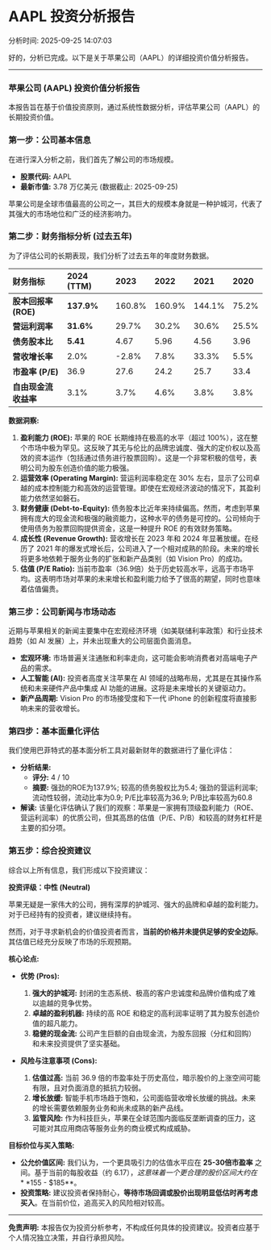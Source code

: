 # AAPL 投资分析报告

分析时间: 2025-09-25 14:07:03

好的，分析已完成。以下是关于苹果公司（AAPL）的详细投资价值分析报告。

---

### **苹果公司 (AAPL) 投资价值分析报告**

本报告旨在基于价值投资原则，通过系统性数据分析，评估苹果公司（AAPL）的长期投资价值。

### **第一步：公司基本信息**

在进行深入分析之前，我们首先了解公司的市场规模。

*   **股票代码:** AAPL
*   **最新市值:** 3.78 万亿美元 (数据截止: 2025-09-25)

苹果公司是全球市值最高的公司之一，其巨大的规模本身就是一种护城河，代表了其强大的市场地位和广泛的经济影响力。

### **第二步：财务指标分析 (过去五年)**

为了评估公司的长期表现，我们分析了过去五年的年度财务数据。

| 财务指标 | 2024 (TTM) | 2023 | 2022 | 2021 | 2020 |
| :--- | :--- | :--- | :--- | :--- | :--- |
| **股本回报率 (ROE)** | **137.9%** | 160.8% | 160.9% | 144.1% | 75.2% |
| **营运利润率** | **31.6%** | 29.7% | 30.2% | 30.6% | 25.5% |
| **债务股本比** | **5.41** | 4.67 | 5.96 | 4.56 | 3.96 |
| **营收增长率** | 2.0% | -2.8% | 7.8% | 33.3% | 5.5% |
| **市盈率 (P/E)** | 36.9 | 27.6 | 24.2 | 25.7 | 33.4 |
| **自由现金流收益率**| 3.1% | 3.7% | 4.6% | 3.8% | 3.8% |

**数据洞察:**

1.  **盈利能力 (ROE):** 苹果的 ROE 长期维持在极高的水平（超过 100%），这在整个市场中极为罕见。这反映了其无与伦比的品牌忠诚度、强大的定价权以及高效的资本运作（包括通过债务进行股票回购）。这是一个非常积极的信号，表明公司为股东创造价值的能力极强。
2.  **运营效率 (Operating Margin):** 营运利润率稳定在 30% 左右，显示了公司卓越的成本控制能力和高效的运营管理。即使在宏观经济波动的情况下，其盈利能力依然坚如磐石。
3.  **财务健康 (Debt-to-Equity):** 债务股本比近年来持续偏高。然而，考虑到苹果拥有庞大的现金流和极强的融资能力，这种水平的债务是可控的。公司倾向于使用债务为股票回购提供资金，这是一种提升 ROE 的有效财务策略。
4.  **成长性 (Revenue Growth):** 营收增长在 2023 年和 2024 年显著放缓。在经历了 2021 年的爆发式增长后，公司进入了一个相对成熟的阶段。未来的增长将更多地依赖于服务业务的扩张和新产品类别（如 Vision Pro）的成功。
5.  **估值 (P/E Ratio):** 当前市盈率（36.9倍）处于历史较高水平，远高于市场平均。这表明市场对苹果的未来增长和盈利能力给予了很高的期望，同时也意味着估值偏贵。

### **第三步：公司新闻与市场动态**

近期与苹果相关的新闻主要集中在宏观经济环境（如美联储利率政策）和行业技术趋势（如 AI 发展）上，并未出现重大的公司层面负面消息。

*   **宏观环境:** 市场普遍关注通胀和利率走向，这可能会影响消费者对高端电子产品的需求。
*   **人工智能 (AI):** 投资者高度关注苹果在 AI 领域的战略布局，尤其是在其操作系统和未来硬件产品中集成 AI 功能的进展。这将是未来增长的关键驱动力。
*   **新产品周期:** Vision Pro 的市场接受度和下一代 iPhone 的创新程度将直接影响未来的营收增长。

### **第四步：基本面量化评估**

我们使用巴菲特式的基本面分析工具对最新财年的数据进行了量化评估：

*   **分析结果:**
    *   **评分:** 4 / 10
    *   **摘要:** 强劲的ROE为137.9%; 较高的债务股权比为5.4; 强劲的营运利润率; 流动性较弱，流动比率为0.9; P/E比率较高为36.9; P/B比率较高为60.8
*   **解读:**
    该量化评估确认了我们的观察：苹果是一家拥有顶级盈利能力（ROE、营运利润率）的优质公司，但其高昂的估值（P/E、P/B）和较高的财务杠杆是主要的扣分项。

### **第五步：综合投资建议**

综合以上所有信息，我们形成以下投资建议：

**投资评级：中性 (Neutral)**

苹果无疑是一家伟大的公司，拥有深厚的护城河、强大的品牌和卓越的盈利能力。对于已经持有的投资者，建议继续持有。

然而，对于寻求新机会的价值投资者而言，**当前的价格并未提供足够的安全边际**。其估值已经充分反映了市场的乐观预期。

**核心论点:**

*   **优势 (Pros):**
    1.  **强大的护城河:** 封闭的生态系统、极高的客户忠诚度和品牌价值构成了难以逾越的竞争优势。
    2.  **卓越的盈利机器:** 持续的高 ROE 和稳定的高利润率证明了其为股东创造价值的超凡能力。
    3.  **稳健的现金流:** 公司产生巨额的自由现金流，为股东回报（分红和回购）和未来投资提供了坚实基础。

*   **风险与注意事项 (Cons):**
    1.  **估值过高:** 当前 36.9 倍的市盈率处于历史高位，暗示股价的上涨空间可能有限，且对负面消息的抵抗力较弱。
    2.  **增长放缓:** 智能手机市场趋于饱和，公司面临营收增长放缓的挑战。未来的增长需要依赖服务业务和尚未成熟的新产品线。
    3.  **监管风险:** 作为科技巨头，苹果在全球范围内面临反垄断调查的压力，这可能对其应用商店等服务业务的商业模式构成威胁。

**目标价位与买入策略:**

*   **公允价值区间:** 我们认为，一个更具吸引力的估值水平应在 **25-30倍市盈率** 之间。基于当前的每股收益（约 $6.17），这意味着一个更合理的股价区间大约在 **$155 - $185**。
*   **投资策略:** 建议投资者保持耐心，**等待市场回调或股价出现明显低估时再考虑买入**。在当前价位，追高买入的风险相对较高。

---
**免责声明:** 本报告仅为投资分析参考，不构成任何具体的投资建议。投资者应基于个人情况独立决策，并自行承担风险。